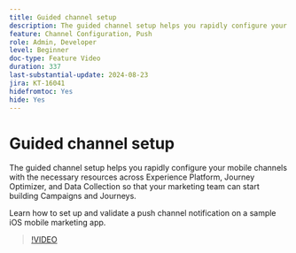 ```yaml
---
title: Guided channel setup
description: The guided channel setup helps you rapidly configure your mobile channels with the necessary resources across Experience Platform, Journey Optimizer, and Data Collection so that your marketing team can start building Campaigns and Journeys. Learn how to set up and validate a push channel notification on a sample iOS mobile marketing app.
feature: Channel Configuration, Push
role: Admin, Developer
level: Beginner
doc-type: Feature Video
duration: 337
last-substantial-update: 2024-08-23
jira: KT-16041
hidefromtoc: Yes
hide: Yes
---
```


# Guided channel setup

The guided channel setup helps you rapidly configure your mobile channels with the necessary resources across Experience Platform, Journey Optimizer, and Data Collection so that your marketing team can start building Campaigns and Journeys.

Learn how to set up and validate a push channel notification on a sample iOS mobile marketing app.

>[!VIDEO](https://video.tv.adobe.com/v/3433053/?learn=on)
